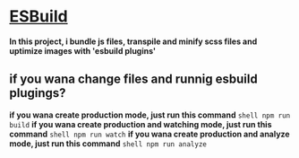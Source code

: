 # [ESBuild](https://esbuild.github.io/)
**In this project, i bundle js files, transpile and minify scss files and uptimize images with 'esbuild plugins'**
## if you wana change files and runnig esbuild plugings?
**if you wana create production mode, just run this command** 
```shell npm run build```
**if you wana create production and watching mode, just run this command** ```shell npm run watch```
**if you wana create production and analyze mode, just run this command** ```shell npm run analyze```
